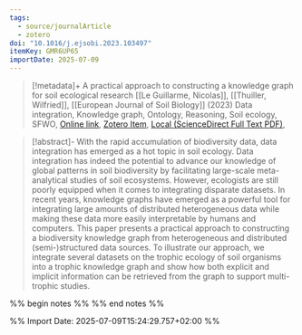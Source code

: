 ```yaml
---
tags:
  - source/journalArticle
  - zotero
doi: "10.1016/j.ejsobi.2023.103497"
itemKey: GMR6UP65
importDate: 2025-07-09
---
```

>[!metadata]+
> A practical approach to constructing a knowledge graph for soil ecological research
> [[Le Guillarme, Nicolas]], [[Thuiller, Wilfried]], 
> [[European Journal of Soil Biology]] (2023)
> Data integration, Knowledge graph, Ontology, Reasoning, Soil ecology, SFWO, 
> [Online link](https://www.sciencedirect.com/science/article/pii/S116455632300033X), [Zotero Item](zotero://select/library/items/GMR6UP65), [Local (ScienceDirect Full Text PDF)](file://C:/Users/aburg/Documents/references/zotero/storage/D2XNVHXE/LeGuillarme2023_practicalapproach.pdf), 

>[!abstract]-
>With the rapid accumulation of biodiversity data, data integration has emerged as a hot topic in soil ecology. Data integration has indeed the potential to advance our knowledge of global patterns in soil biodiversity by facilitating large-scale meta-analytical studies of soil ecosystems. However, ecologists are still poorly equipped when it comes to integrating disparate datasets. In recent years, knowledge graphs have emerged as a powerful tool for integrating large amounts of distributed heterogeneous data while making these data more easily interpretable by humans and computers. This paper presents a practical approach to constructing a biodiversity knowledge graph from heterogeneous and distributed (semi-)structured data sources. To illustrate our approach, we integrate several datasets on the trophic ecology of soil organisms into a trophic knowledge graph and show how both explicit and implicit information can be retrieved from the graph to support multi-trophic studies.

%% begin notes %%
%% end notes %%

%% Import Date: 2025-07-09T15:24:29.757+02:00 %%
